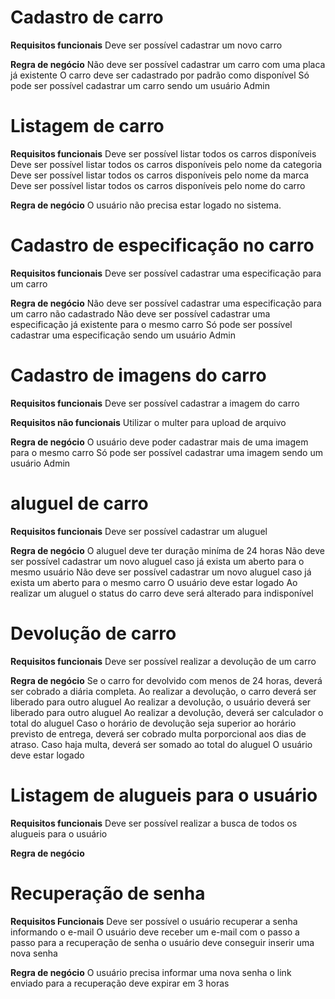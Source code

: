 # Cadastro de carro

**Requisitos funcionais**
Deve ser possível cadastrar um novo carro

**Regra de negócio**
Não deve ser possível cadastrar um carro com uma placa já existente
O carro deve ser cadastrado por padrão como disponível
Só pode ser possível cadastrar um carro sendo um usuário Admin

# Listagem de carro

**Requisitos funcionais**
Deve ser possível listar todos os carros disponíveis
Deve ser possível listar todos os carros disponíveis pelo nome da categoria
Deve ser possível listar todos os carros disponíveis pelo nome da marca
Deve ser possível listar todos os carros disponíveis pelo nome do carro

**Regra de negócio**
O usuário não precisa estar logado no sistema.

# Cadastro de especificação no carro

**Requisitos funcionais**
Deve ser possível cadastrar uma especificação para um carro

**Regra de negócio**
Não deve ser possível cadastrar uma especificação para um carro não cadastrado
Não deve ser possível cadastrar uma especificação já existente para o mesmo carro
Só pode ser possível cadastrar uma especificação sendo um usuário Admin

# Cadastro de imagens do carro

**Requisitos funcionais**
Deve ser possível cadastrar a imagem do carro

**Requisitos não funcionais**
Utilizar o multer para upload de arquivo

**Regra de negócio**
O usuário deve poder cadastrar mais de uma imagem para o mesmo carro
Só pode ser possível cadastrar uma imagem sendo um usuário Admin

# aluguel de carro

**Requisitos funcionais**
Deve ser possível cadastrar um aluguel

**Regra de negócio**
O aluguel deve ter duração miníma de 24 horas
Não deve ser possível cadastrar um novo aluguel caso já exista um aberto para o mesmo usuário
Não deve ser possível cadastrar um novo aluguel caso já exista um aberto para o mesmo carro
O usuário deve estar logado
Ao realizar um aluguel o status do carro deve será alterado para indisponível

# Devolução de carro

**Requisitos funcionais**
Deve ser possível realizar a devolução de um carro

**Regra de negócio**
Se o carro for devolvido com menos de 24 horas, deverá ser cobrado a diária completa.
Ao realizar a devolução, o carro deverá ser liberado para outro aluguel
Ao realizar a devolução, o usuário deverá ser liberado para outro aluguel
Ao realizar a devolução, deverá ser calculador o total do aluguel
Caso o horário de devolução seja superior ao horário previsto de entrega, deverá ser cobrado multa porporcional aos dias de atraso.
Caso haja multa, deverá ser somado ao total do aluguel
O usuário deve estar logado

# Listagem de alugueis para o usuário

**Requisitos funcionais**
Deve ser possível realizar a busca de todos os alugueis para o usuário

**Regra de negócio**

# Recuperação de senha

**Requisitos Funcionais**
Deve ser possível o usuário recuperar a senha informando o e-mail
O usuário deve receber um e-mail com o passo a passo para a recuperação de senha
o usuário deve conseguir inserir uma nova senha

**Regra de negócio**
O usuário precisa informar uma nova senha
o link enviado para a recuperação deve expirar em 3 horas